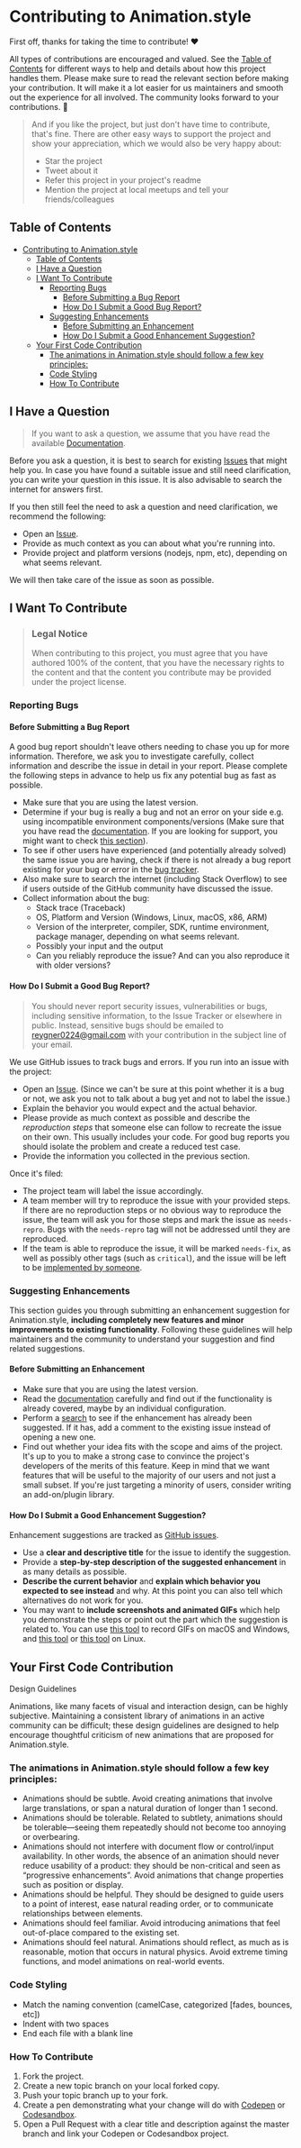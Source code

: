 # Contributing to Animation.style

First off, thanks for taking the time to contribute! ❤️

All types of contributions are encouraged and valued. See the [Table of Contents](#table-of-contents) for different ways to help and details about how this project handles them. Please make sure to read the relevant section before making your contribution. It will make it a lot easier for us maintainers and smooth out the experience for all involved. The community looks forward to your contributions. 🎉

> And if you like the project, but just don't have time to contribute, that's fine. There are other easy ways to support the project and show your appreciation, which we would also be very happy about:
> - Star the project
> - Tweet about it
> - Refer this project in your project's readme
> - Mention the project at local meetups and tell your friends/colleagues

## Table of Contents

- [Contributing to Animation.style](#contributing-to-animationstyle)
  - [Table of Contents](#table-of-contents)
  - [I Have a Question](#i-have-a-question)
  - [I Want To Contribute](#i-want-to-contribute)
    - [Reporting Bugs](#reporting-bugs)
      - [Before Submitting a Bug Report](#before-submitting-a-bug-report)
      - [How Do I Submit a Good Bug Report?](#how-do-i-submit-a-good-bug-report)
    - [Suggesting Enhancements](#suggesting-enhancements)
      - [Before Submitting an Enhancement](#before-submitting-an-enhancement)
      - [How Do I Submit a Good Enhancement Suggestion?](#how-do-i-submit-a-good-enhancement-suggestion)
  - [Your First Code Contribution](#your-first-code-contribution)
    - [The animations in Animation.style should follow a few key principles:](#the-animations-in-animationstyle-should-follow-a-few-key-principles)
    - [Code Styling](#code-styling)
    - [How To Contribute](#how-to-contribute)



## I Have a Question

> If you want to ask a question, we assume that you have read the available [Documentation](https://github.com/guillaume-rygn/animation-style).

Before you ask a question, it is best to search for existing [Issues](https://github.com/guillaume-rygn/animation-style/issues) that might help you. In case you have found a suitable issue and still need clarification, you can write your question in this issue. It is also advisable to search the internet for answers first.

If you then still feel the need to ask a question and need clarification, we recommend the following:

- Open an [Issue](https://github.com/guillaume-rygn/animation-style/issues/new).
- Provide as much context as you can about what you're running into.
- Provide project and platform versions (nodejs, npm, etc), depending on what seems relevant.

We will then take care of the issue as soon as possible.

## I Want To Contribute

> ### Legal Notice 
> When contributing to this project, you must agree that you have authored 100% of the content, that you have the necessary rights to the content and that the content you contribute may be provided under the project license.

### Reporting Bugs

#### Before Submitting a Bug Report

A good bug report shouldn't leave others needing to chase you up for more information. Therefore, we ask you to investigate carefully, collect information and describe the issue in detail in your report. Please complete the following steps in advance to help us fix any potential bug as fast as possible.

- Make sure that you are using the latest version.
- Determine if your bug is really a bug and not an error on your side e.g. using incompatible environment components/versions (Make sure that you have read the [documentation](https://github.com/guillaume-rygn/animation-style). If you are looking for support, you might want to check [this section](#i-have-a-question)).
- To see if other users have experienced (and potentially already solved) the same issue you are having, check if there is not already a bug report existing for your bug or error in the [bug tracker](https://github.com/guillaume-rygn/animation-styleissues?q=label%3Abug).
- Also make sure to search the internet (including Stack Overflow) to see if users outside of the GitHub community have discussed the issue.
- Collect information about the bug:
  - Stack trace (Traceback)
  - OS, Platform and Version (Windows, Linux, macOS, x86, ARM)
  - Version of the interpreter, compiler, SDK, runtime environment, package manager, depending on what seems relevant.
  - Possibly your input and the output
  - Can you reliably reproduce the issue? And can you also reproduce it with older versions?


#### How Do I Submit a Good Bug Report?

> You should never report security issues, vulnerabilities or bugs, including sensitive information, to the Issue Tracker or elsewhere in public. Instead, sensitive bugs should be emailed to <reygner0224@gmail.com> with your contribution in the subject line of your email.

We use GitHub issues to track bugs and errors. If you run into an issue with the project:

- Open an [Issue](https://github.com/guillaume-rygn/animation-style/issues/new). (Since we can't be sure at this point whether it is a bug or not, we ask you not to talk about a bug yet and not to label the issue.)
- Explain the behavior you would expect and the actual behavior.
- Please provide as much context as possible and describe the *reproduction steps* that someone else can follow to recreate the issue on their own. This usually includes your code. For good bug reports you should isolate the problem and create a reduced test case.
- Provide the information you collected in the previous section.

Once it's filed:

- The project team will label the issue accordingly.
- A team member will try to reproduce the issue with your provided steps. If there are no reproduction steps or no obvious way to reproduce the issue, the team will ask you for those steps and mark the issue as `needs-repro`. Bugs with the `needs-repro` tag will not be addressed until they are reproduced.
- If the team is able to reproduce the issue, it will be marked `needs-fix`, as well as possibly other tags (such as `critical`), and the issue will be left to be [implemented by someone](#your-first-code-contribution).


### Suggesting Enhancements

This section guides you through submitting an enhancement suggestion for Animation.style, **including completely new features and minor improvements to existing functionality**. Following these guidelines will help maintainers and the community to understand your suggestion and find related suggestions.

#### Before Submitting an Enhancement

- Make sure that you are using the latest version.
- Read the [documentation](https://github.com/guillaume-rygn/animation-style) carefully and find out if the functionality is already covered, maybe by an individual configuration.
- Perform a [search](https://github.com/guillaume-rygn/animation-style/issues) to see if the enhancement has already been suggested. If it has, add a comment to the existing issue instead of opening a new one.
- Find out whether your idea fits with the scope and aims of the project. It's up to you to make a strong case to convince the project's developers of the merits of this feature. Keep in mind that we want features that will be useful to the majority of our users and not just a small subset. If you're just targeting a minority of users, consider writing an add-on/plugin library.

#### How Do I Submit a Good Enhancement Suggestion?

Enhancement suggestions are tracked as [GitHub issues](https://github.com/guillaume-rygn/animation-style/issues).

- Use a **clear and descriptive title** for the issue to identify the suggestion.
- Provide a **step-by-step description of the suggested enhancement** in as many details as possible.
- **Describe the current behavior** and **explain which behavior you expected to see instead** and why. At this point you can also tell which alternatives do not work for you.
- You may want to **include screenshots and animated GIFs** which help you demonstrate the steps or point out the part which the suggestion is related to. You can use [this tool](https://www.cockos.com/licecap/) to record GIFs on macOS and Windows, and [this tool](https://github.com/colinkeenan/silentcast) or [this tool](https://github.com/GNOME/byzanz) on Linux. 

## Your First Code Contribution

Design Guidelines

Animations, like many facets of visual and interaction design, can be highly subjective. Maintaining a consistent library of animations in an active community can be difficult; these design guidelines are designed to help encourage thoughtful criticism of new animations that are proposed for Animation.style.

### The animations in Animation.style should follow a few key principles:

- Animations should be subtle. Avoid creating animations that involve large translations, or span a natural duration of longer than 1 second.
- Animations should be tolerable. Related to subtlety, animations should be tolerable—seeing them repeatedly should not become too annoying or overbearing.
- Animations should not interfere with document flow or control/input availability. In other words, the absence of an animation should never reduce usability of a product: they should be non-critical and seen as “progressive enhancements”. Avoid animations that change properties such as position or display.
- Animations should be helpful. They should be designed to guide users to a point of interest, ease natural reading order, or to communicate relationships between elements.
- Animations should feel familiar. Avoid introducing animations that feel out-of-place compared to the existing set.
- Animations should feel natural. Animations should reflect, as much as is reasonable, motion that occurs in natural physics. Avoid extreme timing functions, and model animations on real-world events.

### Code Styling

- Match the naming convention (camelCase, categorized [fades, bounces, etc])
- Indent with two spaces
- End each file with a blank line


### How To Contribute

1. Fork the project.
2. Create a new topic branch on your local forked copy.
3. Push your topic branch up to your fork.
4. Create a pen demonstrating what your change will do with [Codepen](https://codepen.io/) or [Codesandbox](https://codesandbox.io/).
5. Open a Pull Request with a clear title and description against the master branch and link your Codepen or Codesandbox project.

